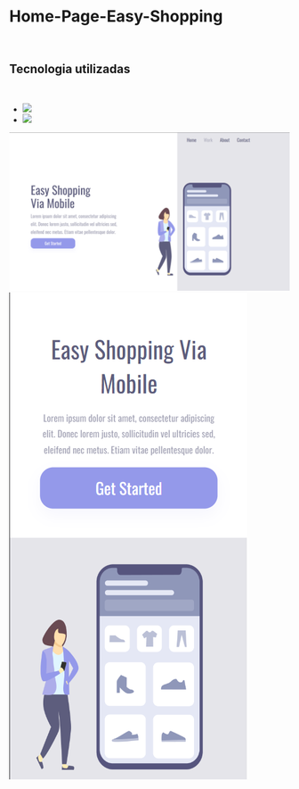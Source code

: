 # Home-Page-Easy-Shopping
<br>

<h2>Tecnologia utilizadas</h2>
<br>
 
  - <img src="https://img.shields.io/badge/HTML5-E34F26?style=for-the-badge&logo=html5&logoColor=white" >

  - <img src="https://img.shields.io/badge/CSS3-1572B6?style=for-the-badge&logo=css3&logoColor=white" > 


<img src="https://github.com/LeandroOliveiraZks/Home-Page-Easy-Shopping-Via-Mobile/blob/master/assets/desktop.png?raw=true">

<img src="https://github.com/LeandroOliveiraZks/Home-Page-Easy-Shopping-Via-Mobile/blob/master/assets/Mobile.png?raw=true">
 

 

